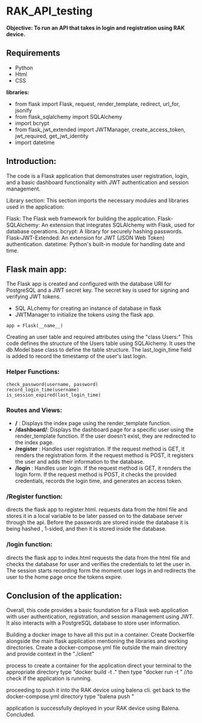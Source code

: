 # RAK_API_testing
**Objective: To run an API that takes in login and registration using RAK device.**

## Requirements
-  Python
-  Html
-  CSS

**libraries:**  
- from flask import Flask, request, render_template, redirect, url_for, jsonify
- from flask_sqlalchemy import SQLAlchemy
- import bcrypt
- from flask_jwt_extended import JWTManager, create_access_token, jwt_required, get_jwt_identity
- import datetime

## Introduction:
The code  is a Flask application that demonstrates user registration, login, and a basic dashboard functionality with JWT authentication and session management.

Library section:
This section imports the necessary modules and libraries used in the application:

Flask: The Flask web framework for building the application.
Flask-SQLAlchemy: An extension that integrates SQLAlchemy with Flask, used for database operations.
bcrypt: A library for securely hashing passwords.
Flask-JWT-Extended: An extension for JWT (JSON Web Token) authentication.
datetime: Python's built-in module for handling date and time.

## Flask main app:

The Flask app is created and configured with the database URI for PostgreSQL and a JWT secret key. The secret key is used for signing and verifying JWT tokens.
- SQL ALchemy for creating an instance of database in flask
- JWTManager to initialize the tokens using the flask app.

`app = Flask(__name__)`

Creating an user table and required attributes using the "class Users:"
This code defines the structure of the Users table using SQLAlchemy. It uses the db.Model base class to define the table structure. 
The last_login_time field is added to record the timestamp of the user's last login.

### Helper Functions:
```
check_password(username, password)
record_login_time(username)
is_session_expired(last_login_time)

```
### Routes and Views:

- **/** : Displays the index page using the render_template function.
- **/dashboard/<username>**: Displays the dashboard page for a specific user using the render_template function. If the user doesn't exist, they are redirected to the index page.
- **/register** : Handles user registration. If the request method is GET, it renders the registration form. If the request method is POST,
it registers the user and adds their information to the database.
- **/login** : Handles user login. If the request method is GET, it renders the login form. If the request method is POST, it checks the provided credentials,
records the login time, and generates an access token.


### /Register function:

directs the flask app to register.html.
requests data from the html file and stores it in a local variable to be later passed on to the database server through the api.
Before the passwords are stored inside the database it is being hashed  , 1-sided, and then it is stored inside the database.


### /login function:

directs the flask app to index.html
requests the data from the html file and checks the database for user and verifies the credentials to let the user in.
The session starts recording form the moment user logs in and redirects the user to the home page once the tokens expire.

## Conclusion of the application:
Overall, this code provides a basic foundation for a Flask web application with user authentication, registration, and session management using JWT. 
It also interacts with a PostgreSQL database to store user information.


Building a docker image to have all this put in a container.
Create Dockerfile alongside the main flask application mentioning the libraries and working directories.
Create a docker-compose.yml file outside the main directory and provide context in the  "./client"

process to create a container for the application
direct your terminal to the appropriate directory
type "docker build -t <image-name> ."
then type "docker run -t <image-name>" //to check if the application is running.

proceeding to push it into the RAK device using balena cli.
get back to the docker-compose.yml directory
type "balena push <fleet-name>"

application is successfully deployed in your RAK device using Balena.
Concluded.
